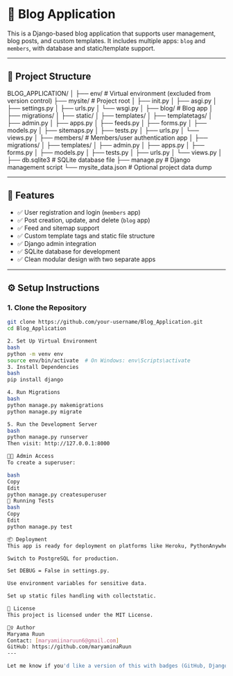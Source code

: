 # 📝 Blog Application

This is a Django-based blog application that supports user management, blog posts, and custom templates. It includes multiple apps: `blog` and `members`, with database and static/template support.

---

## 📁 Project Structure

BLOG_APPLICATION/
│
├── env/ # Virtual environment (excluded from version control)
├── mysite/ # Project root
│ ├── init.py
│ ├── asgi.py
│ ├── settings.py
│ ├── urls.py
│ └── wsgi.py
│
├── blog/ # Blog app
│ ├── migrations/
│ ├── static/
│ ├── templates/
│ ├── templatetags/
│ ├── admin.py
│ ├── apps.py
│ ├── feeds.py
│ ├── forms.py
│ ├── models.py
│ ├── sitemaps.py
│ ├── tests.py
│ ├── urls.py
│ └── views.py
│
├── members/ # Members/user authentication app
│ ├── migrations/
│ ├── templates/
│ ├── admin.py
│ ├── apps.py
│ ├── forms.py
│ ├── models.py
│ ├── tests.py
│ ├── urls.py
│ └── views.py
│
├── db.sqlite3 # SQLite database file
├── manage.py # Django management script
└── mysite_data.json # Optional project data dump


---

## 🚀 Features

- ✅ User registration and login (`members` app)
- ✅ Post creation, update, and delete (`blog` app)
- ✅ Feed and sitemap support
- ✅ Custom template tags and static file structure
- ✅ Django admin integration
- ✅ SQLite database for development
- ✅ Clean modular design with two separate apps

---

## ⚙️ Setup Instructions

### 1. Clone the Repository

```bash
git clone https://github.com/your-username/Blog_Application.git
cd Blog_Application

2. Set Up Virtual Environment
bash
python -m venv env
source env/bin/activate  # On Windows: env\Scripts\activate
3. Install Dependencies
bash
pip install django

4. Run Migrations
bash
python manage.py makemigrations
python manage.py migrate

5. Run the Development Server
bash
python manage.py runserver
Then visit: http://127.0.0.1:8000

👩‍💻 Admin Access
To create a superuser:

bash
Copy
Edit
python manage.py createsuperuser
🧪 Running Tests
bash
Copy
Edit
python manage.py test

📦 Deployment
This app is ready for deployment on platforms like Heroku, PythonAnywhere, or Render. Be sure to:

Switch to PostgreSQL for production.

Set DEBUG = False in settings.py.

Use environment variables for sensitive data.

Set up static files handling with collectstatic.

📄 License
This project is licensed under the MIT License.

🙋‍♀️ Author
Maryama Ruun
Contact: [maryamiinaruun6@gmail.com]
GitHub: https://github.com/maryaminaRuun
---

Let me know if you'd like a version of this with badges (GitHub, Django, Python) or help with writing a `requirements.txt` or `.gitignore`.








